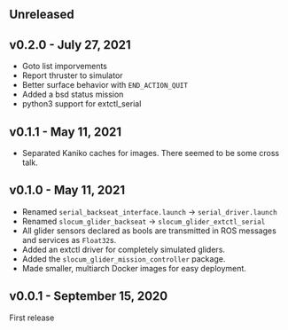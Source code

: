 ## Unreleased

## v0.2.0 - July 27, 2021

+ Goto list imporvements
+ Report thruster to simulator
+ Better surface behavior with `END_ACTION_QUIT`
+ Added a bsd status mission
+ python3 support for extctl_serial

## v0.1.1 - May 11, 2021

+ Separated Kaniko caches for images. There seemed to be some cross talk.

## v0.1.0 - May 11, 2021

+ Renamed `serial_backseat_interface.launch` -> `serial_driver.launch`
+ Renamed `slocum_glider_backseat` -> `slocum_glider_extctl_serial`
+ All glider sensors declared as bools are transmitted in ROS messages and
  services as `Float32`s.
+ Added an extctl driver for completely simulated gliders.
+ Added the `slocum_glider_mission_controller` package.
+ Made smaller, multiarch Docker images for easy deployment.

## v0.0.1 - September 15, 2020

First release
